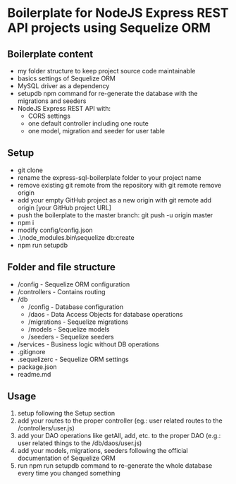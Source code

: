 # Boilerplate for NodeJS Express REST API projects using Sequelize ORM

## Boilerplate content
- my folder structure to keep project source code maintainable
- basics settings of Sequelize ORM
- MySQL driver as a dependency
- setupdb npm command for re-generate the database with the migrations and seeders
- NodeJS Express REST API with:
  - CORS settings
  - one default controller including one route
  - one model, migration and seeder for user table

## Setup

- git clone
- rename the express-sql-boilerplate folder to your project name
- remove existing git remote from the repository with git remote remove origin
- add your empty GitHub project as a new origin with git remote add origin [your GitHub project URL]
- push the boilerplate to the master branch: git push -u origin master
- npm i
- modify config/config.json
- .\node_modules\.bin\sequelize db:create
- npm run setupdb

## Folder and file structure

- /config - Sequelize ORM configuration
- /controllers - Contains routing
- /db
  - /config - Database configuration
  - /daos - Data Access Objects for database operations
  - /migrations - Sequelize migrations
  - /models - Sequelize models
  - /seeders - Sequelize seeders
- /services - Business logic without DB operations
- .gitignore
- .sequelizerc - Sequelize ORM settings
- package.json
- readme.md

## Usage

1) setup following the Setup section
2) add your routes to the proper controller (eg.: user related routes to the /controllers/user.js)
3) add your DAO operations like getAll, add, etc. to the proper DAO (e.g.: user related things to the /db/daos/user.js)
4) add your models, migrations, seeders following the official documentation of Sequelize ORM
5) run npm run setupdb command to re-generate the whole database every time you changed something
